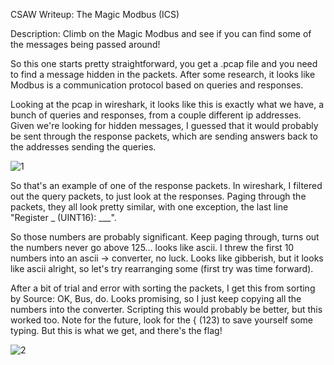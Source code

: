 CSAW Writeup: The Magic Modbus (ICS)

Description: Climb on the Magic Modbus and see if you can find some of the messages being passed around!

So this one starts pretty straightforward, you get a .pcap file and you need to find a message hidden in the packets. After some research, it looks like Modbus is a communication protocol based on queries and responses. 

Looking at the pcap in wireshark, it looks like this is exactly what we have, a bunch of queries and responses, from a couple different ip addresses. Given we're looking for hidden messages, I guessed that it would probably be sent through the response packets, which are sending answers back to the addresses sending the queries. 

![1](https://user-images.githubusercontent.com/55161488/134850975-1284df28-077e-4d7a-a5b6-fb1cc0f0d67a.jpg)

So that's an example of one of the response packets. In wireshark, I filtered out the query packets, to just look at the responses. Paging through the packets, they all look pretty similar, with one exception, the last line "Register _ (UINT16): ___". 

So those numbers are probably significant. Keep paging through, turns out the numbers never go above 125… looks like ascii. I threw the first 10 numbers into an ascii -> converter, no luck. Looks like gibberish, but it looks like ascii alright, so let's try rearranging some (first try was time forward). 

After a bit of trial and error with sorting the packets, I get this from sorting by Source: OK, Bus, do. Looks promising, so I just keep copying all the numbers into the converter. Scripting this would probably be better, but this worked too. Note for the future, look for the { (123) to save yourself some typing. But this is what we get, and there's the flag!

![2](https://user-images.githubusercontent.com/55161488/134850999-bb0c54cb-fe4f-4149-87b2-f6f82c89ed78.jpg)
